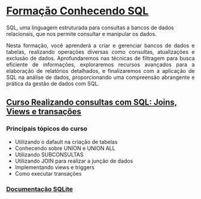 # [Formação Conhecendo SQL](https://cursos.alura.com.br/formacao-conhecendo-sql)

 SQL, uma linguagem estruturada para consultas a bancos de dados relacionais, que nos permite consultar e manipular os dados.

<div style="text-align: justify;">
Nesta formação, você aprenderá a criar e gerenciar bancos de dados e tabelas, realizando operações diversas como consultas, atualizações e exclusão de dados. Aprofundaremos nas técnicas de filtragem para busca eficiente de informações, exploraremos recursos avançados para a elaboração de relatórios detalhados, e finalizaremos com a aplicação de SQL na análise de dados, proporcionando uma compreensão abrangente e prática da gestão de dados com SQL.
</div>

## [Curso Realizando consultas com SQL: Joins, Views e transações](https://cursos.alura.com.br/course/realizando-consultas-sql-joins-views-transacoes)

### **Principais tópicos do curso**

- Utilizando o dafault na criação de tabelas
- Conhecendo sobre UNION e UNION ALL
- Utilizando SUBCONSULTAS
- Utilizando JOIN para realizar a junção de dados
- Implementando views e triggers
- Como executar transações

### [Documentação SQLite](https://www.sqlite.org/docs.html)
